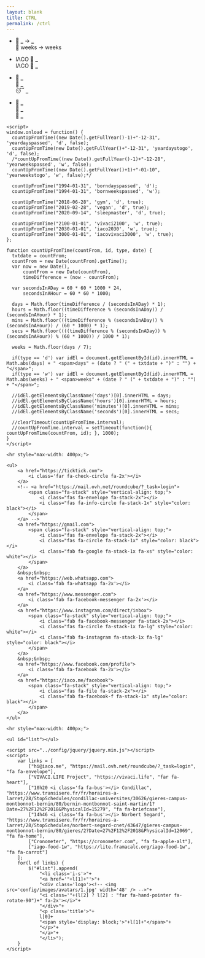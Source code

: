 ```yaml
---
layout: blank
title: CTRL
permalink: /ctrl
---
```


<head>
    <meta charset="utf-8">
    <meta http-equiv="X-UA-Compatible" content="IE=edge">
    <meta name="viewport" content="width=device-width, initial-scale=1">
    <title>IΛCO VIVΛCI</title>
    <link rel="stylesheet" href="../config/hi.css">
    <link rel="stylesheet" href="https://use.fontawesome.com/releases/v5.8.2/css/all.css" integrity="sha384-oS3vJWv+0UjzBfQzYUhtDYW+Pj2yciDJxpsK1OYPAYjqT085Qq/1cq5FLXAZQ7Ay" crossorigin="anonymous">
</head>
<body>
    <ul>
        <li class='i-s'>
            <a>
                <div class='logo'>
                    <i class='fas fa-history fa-2x'></i>
                </div>
                <script>
                    Date.prototype.getWeekNumber = function(){
                      var d = new Date(Date.UTC(this.getFullYear(), this.getMonth(), this.getDate()));
                      var dayNum = d.getUTCDay() || 7;
                      d.setUTCDate(d.getUTCDate() + 4 - dayNum);
                      var yearStart = new Date(Date.UTC(d.getUTCFullYear(),0,1));
                      return Math.ceil((((d - yearStart) / 86400000) + 1)/7)
                    };
                </script>
                <p class='title'>
                    <script>document.write(new Date().getFullYear());</script> 📆 <b id="yeardayspassed">_</b> → <b id="yeardaystogo">_</b><br>
                    <script>document.write(new Date().getFullYear());</script> 📆 <script>document.write(new Date().getWeekNumber());</script> <span>weeks</span> → <script>document.write(new Date(new Date().getFullYear(), 11, 31).getWeekNumber() - new Date().getWeekNumber());</script> <span>weeks</span><br>
                </p>
            </a>
        </li>
        <li class='i-s'>
            <a>
                <div class='logo'>
                    <i class='fas fa-star fa-2x'></i>
                </div>
                <p class='title'>
                    IΛCO 🌟 <b id="borndayspassed">_</b><br>
                    IΛCO 🌟 <b id="bornweekspassed">_</b><br>
                </p>
            </a>
        </li>
        <li class='i-s'>
            <a>
                <div class='logo'>
                    <i class='fas fa-calendar-check fa-2x'></i>
                </div>
                <p class='title'>
                    💪 <b id="gym">_</b><br>
                    🌱 <b id="vegan">_</b><br>
                    😴 <b id="sleepmaster">_</b>
                </p>
            </a>
        </li>
        <li class='i-s'>
            <a>
                <div class='logo'>
                    <i class='fas fa-user-astronaut fa-2x'></i>
                </div>
                <p class='title'>
                    🐢 <b id="iaco2030">_</b><br>
                    🌲 <b id="vivaci2100">_</b><br>
                    🔮 <b id="iacovivaci3000">_</b><br>
                </p>
            </a>
        </li>
    </ul>

    <script>
    window.onload = function() {
      countUpFromTime((new Date().getFullYear()-1)+"-12-31", 'yeardayspassed', 'd', false);
      countUpFromTime(new Date().getFullYear()+"-12-31", 'yeardaystogo', 'd', false);
      /*countUpFromTime((new Date().getFullYear()-1)+"-12-28", 'yearweekspassed', 'w', false);
      countUpFromTime((new Date().getFullYear()+1)+"-01-10", 'yearweekstogo', 'w', false);*/

      countUpFromTime("1994-01-31", 'borndayspassed', 'd');
      countUpFromTime("1994-01-31", 'bornweekspassed', 'w');

      countUpFromTime("2018-06-28", 'gym', 'd', true);
      countUpFromTime("2019-02-28", 'vegan', 'd', true);
      countUpFromTime("2020-09-14", 'sleepmaster', 'd', true);

      countUpFromTime("2100-01-01", 'vivaci2100', 'w', true);
      countUpFromTime("2030-01-01", 'iaco2030', 'w', true);
      countUpFromTime("3000-01-01", 'iacovivaci3000', 'w', true);
    };

    function countUpFromTime(countFrom, id, type, date) {
      txtdate = countFrom;
      countFrom = new Date(countFrom).getTime();
      var now = new Date(),
          countFrom = new Date(countFrom),
          timeDifference = (now - countFrom);

      var secondsInADay = 60 * 60 * 1000 * 24,
          secondsInAHour = 60 * 60 * 1000;

      days = Math.floor(timeDifference / (secondsInADay) * 1);
      hours = Math.floor((timeDifference % (secondsInADay)) / (secondsInAHour) * 1);
      mins = Math.floor(((timeDifference % (secondsInADay)) % (secondsInAHour)) / (60 * 1000) * 1);
      secs = Math.floor((((timeDifference % (secondsInADay)) % (secondsInAHour)) % (60 * 1000)) / 1000 * 1);

      weeks = Math.floor(days / 7);

      if(type == 'd') var idEl = document.getElementById(id).innerHTML = Math.abs(days) + " <span>days" + (date ? " (" + txtdate + ")" : "") + "</span>";
      if(type == 'w') var idEl = document.getElementById(id).innerHTML = Math.abs(weeks) + " <span>weeks" + (date ? " (" + txtdate + ")" : "") + "</span>";

      //idEl.getElementsByClassName('days')[0].innerHTML = days;
      //idEl.getElementsByClassName('hours')[0].innerHTML = hours;
      //idEl.getElementsByClassName('minutes')[0].innerHTML = mins;
      //idEl.getElementsByClassName('seconds')[0].innerHTML = secs;

      //clearTimeout(countUpFromTime.interval);
      //countUpFromTime.interval = setTimeout(function(){ countUpFromTime(countFrom, id); }, 1000);
    }
    </script>

    <hr style="max-width: 400px;">

    <ul>
        <a href="https://ticktick.com">
            <i class='far fa-check-circle fa-2x'></i>
        </a>
        <!-- <a href="https://mail.ovh.net/roundcube/?_task=login">
            <span class="fa-stack" style="vertical-align: top;">
                <i class="fas fa-envelope fa-stack-2x"></i>
                <i class="fas fa-info-circle fa-stack-1x" style="color: black"></i>
            </span>
        </a> -->
        <a href="https://gmail.com">
            <span class="fa-stack" style="vertical-align: top;">
                <i class="fas fa-envelope fa-stack-2x"></i>
                <i class="fas fa-circle fa-stack-1x" style="color: black"></i>
                <i class="fab fa-google fa-stack-1x fa-xs" style="color: white"></i>
            </span>
        </a>
        &nbsp;&nbsp;
        <a href="https://web.whatsapp.com">
            <i class='fab fa-whatsapp fa-2x'></i>
        </a>
        <a href="https://www.messenger.com">
            <i class='fab fa-facebook-messenger fa-2x'></i>
        </a>
        <a href="https://www.instagram.com/direct/inbox">
            <span class="fa-stack" style="vertical-align: top;">
                <i class="fab fa-facebook-messenger fa-stack-2x"></i>
                <i class="fas fa-circle fa-stack-1x fa-lg" style="color: white"></i>
                <i class="fab fa-instagram fa-stack-1x fa-lg" style="color: black"></i>
            </span>
        </a>
        &nbsp;&nbsp;
        <a href="https://www.facebook.com/profile">
            <i class='fab fa-facebook fa-2x'></i>
        </a>
        <a href="https://iaco.me/facebook">
            <span class="fa-stack" style="vertical-align: top;">
                <i class="fas fa-file fa-stack-2x"></i>
                <i class="fab fa-facebook-f fa-stack-1x" style="color: black"></i>
            </span>
        </a>
    </ul>

    <hr style="max-width: 400px;">

    <ul id="list"></ul>

    <script src="../config/jquery/jquery.min.js"></script>
    <script>
        var links = [
            ["hi@iaco.me", "https://mail.ovh.net/roundcube/?_task=login", "fa fa-envelope"],
            ["VIVΛCI.LIFE Project", "https://vivaci.life", "far fa-heart"],
            ["10h20 <i class='fa fa-bus'></i> Condillac", "https://www.transisere.fr/fr/horaires-a-larret/28/StopSchedules/condillac-universites/30626/gieres-campus-montbonnot-bernin/80/bernin-montbonnot-saint-martin/1?Date=27%2F12%2F2018&PhysicalId=15279", "fa fa-briefcase"],
            ["14h46 <i class='fa fa-bus'></i> Norbert Segard", "https://www.transisere.fr/fr/horaires-a-larret/28/StopSchedules/norbert-segard-cnet/43647/gieres-campus-montbonnot-bernin/80/gieres/2?Date=27%2F12%2F2018&PhysicalId=12069", "fa fa-home"],
            ["Cronometer", "https://cronometer.com", "fa fa-apple-alt"],
            ["iago-food-1w", "https://lite.framacalc.org/iago-food-1w", "fa fa-carrot"]
        ];
        for(l of links) {
            $("#list").append(
                "<li class='i-s'>"+
                "<a href='"+l[1]+"'>"+
                "<div class='logo'><!-- <img src='config/images/avatars/1.jpg' width='48' /> -->"+
                "<i class='"+(l[2] ? l[2] : "far fa-hand-pointer fa-rotate-90")+" fa-2x'></i>"+
                "</div>"+
                "<p class='title'>"+
                l[0]+
                "<span style='display: block;'>"+l[1]+"</span>"+
                "</p>"+
                "</a>"+
                "</li>");
        }
    </script>

</body>
